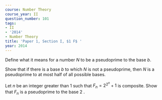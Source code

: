 ```yaml
---
course: Number Theory
course_year: II
question_number: 101
tags:
- II
- '2014'
- Number Theory
title: 'Paper 1, Section I, $1 F$ '
year: 2014
---
```




Define what it means for a number $N$ to be a pseudoprime to the base $b$.

Show that if there is a base $b$ to which $N$ is not a pseudoprime, then $N$ is a pseudoprime to at most half of all possible bases.

Let $n$ be an integer greater than 1 such that $F_{n}=2^{2^{n}}+1$ is composite. Show that $F_{n}$ is a pseudoprime to the base 2 .
